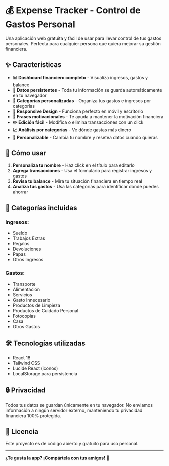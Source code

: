 # 💰 Expense Tracker - Control de Gastos Personal

Una aplicación web gratuita y fácil de usar para llevar control de tus gastos personales. Perfecta para cualquier persona que quiera mejorar su gestión financiera.

## ✨ Características

- **📊 Dashboard financiero completo** - Visualiza ingresos, gastos y balance
- **💾 Datos persistentes** - Toda tu información se guarda automáticamente en tu navegador
- **🎯 Categorías personalizadas** - Organiza tus gastos e ingresos por categorías
- **📱 Responsive Design** - Funciona perfecto en móvil y escritorio
- **💬 Frases motivacionales** - Te ayuda a mantener la motivación financiera
- **✏️ Edición fácil** - Modifica o elimina transacciones con un click
- **📈 Análisis por categorías** - Ve dónde gastas más dinero
- **👤 Personalizable** - Cambia tu nombre y resetea datos cuando quieras

## 🚀 Cómo usar

1. **Personaliza tu nombre** - Haz click en el título para editarlo
2. **Agrega transacciones** - Usa el formulario para registrar ingresos y gastos
3. **Revisa tu balance** - Mira tu situación financiera en tiempo real
4. **Analiza tus gastos** - Usa las categorías para identificar donde puedes ahorrar

## 📱 Categorías incluidas

### Ingresos:
- Sueldo
- Trabajos Extras
- Regalos
- Devoluciones
- Papas
- Otros Ingresos

### Gastos:
- Transporte
- Alimentación
- Servicios
- Gasto Innecesario
- Productos de Limpieza
- Productos de Cuidado Personal
- Fotocopias
- Casa
- Otros Gastos

## 🛠️ Tecnologías utilizadas

- React 18
- Tailwind CSS
- Lucide React (iconos)
- LocalStorage para persistencia

## 🔒 Privacidad

Todos tus datos se guardan únicamente en tu navegador. No enviamos información a ningún servidor externo, manteniendo tu privacidad financiera 100% protegida.

## 📄 Licencia

Este proyecto es de código abierto y gratuito para uso personal.

---

**¿Te gusta la app? ¡Compártela con tus amigos!** 🚀

